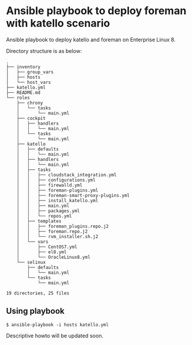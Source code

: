 # Ansible playbook to deploy foreman with katello scenario

Ansible playbook to deploy katello and foreman on Enterprise Linux 8.

Directory structure is as below:

```
.
├── inventory
│   ├── group_vars
│   ├── hosts
│   └── host_vars
├── katello.yml
├── README.md
└── roles
    ├── chrony
    │   └── tasks
    │       └── main.yml
    ├── cockpit
    │   ├── handlers
    │   │   └── main.yml
    │   └── tasks
    │       └── main.yml
    ├── katello
    │   ├── defaults
    │   │   └── main.yml
    │   ├── handlers
    │   │   └── main.yml
    │   ├── tasks
    │   │   ├── cloudstack_integration.yml
    │   │   ├── configurations.yml
    │   │   ├── firewalld.yml
    │   │   ├── foreman-plugins.yml
    │   │   ├── foreman-smart-proxy-plugins.yml
    │   │   ├── install_katello.yml
    │   │   ├── main.yml
    │   │   ├── packages.yml
    │   │   └── repos.yml
    │   ├── templates
    │   │   ├── foreman_plugins.repo.j2
    │   │   ├── foreman.repo.j2
    │   │   └── rvm_installer.sh.j2
    │   └── vars
    │       ├── CentOS7.yml
    │       ├── el8.yml
    │       └── OracleLinux8.yml
    └── selinux
        ├── defaults
        │   └── main.yml
        └── tasks
            └── main.yml

19 directories, 25 files
```

## Using playbook

```
$ ansible-playbook -i hosts katello.yml
```

Descriptive howto will be updated soon.
